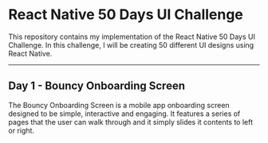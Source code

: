 # React Native 50 Days UI Challenge

This repository contains my implementation of the React Native 50 Days UI Challenge. In this challenge, I will be creating 50 different UI designs using React Native.

---

## Day 1 - Bouncy Onboarding Screen

The Bouncy Onboarding Screen is a mobile app onboarding screen designed to be simple, interactive and engaging. It features a series of pages that the user can walk through and it simply slides it contents to left or right.
